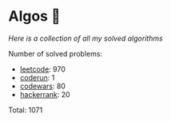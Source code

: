 # Algos 🏯

_Here is a collection of all my solved algorithms_

Number of solved problems:
- [leetcode](https://leetcode.com): 970
- [coderun](https://coderun.yandex.ru/): 1
- [codewars](https://www.codewars.com): 80
- [hackerrank](https://www.hackerrank.com): 20

Total: 1071
